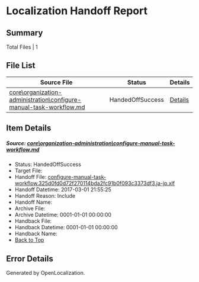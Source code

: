 # <a name='report-top'></a> Localization Handoff Report

## Summary
 Total Files | 1

## File List
 Source File | Status | Details 
 ----------- | ------ | ------- 
 [core\organization-administration\configure-manual-task-workflow.md](https://github.com/OpenLocalizationTestOrg/AX-Docs-Sandbox/blob/34bfe7f0c574252cd7f5e8972976048ffb44261c/core/organization-administration/configure-manual-task-workflow.md) | HandedOffSuccess | [Details](#1f78090495be132455846b679f00d4f71be2d49a109)

## Item Details
##### <a name='1f78090495be132455846b679f00d4f71be2d49a109'></a> Source: [core\organization-administration\configure-manual-task-workflow.md](https://github.com/OpenLocalizationTestOrg/AX-Docs-Sandbox/blob/34bfe7f0c574252cd7f5e8972976048ffb44261c/core/organization-administration/configure-manual-task-workflow.md)
* Status: HandedOffSuccess
* Target File: 
* Handoff File: [configure-manual-task-workflow.325d0fd0d72f270114bda2fc91b0f093c3373df3.ja-jp.xlf](https://github.com/OpenLocalizationTestOrg/AX-Docs-Sandbox.handoff/blob/5e78d0f11814f310c457bee5fcbac4bd9505596d/ol-handoff/OpenLocalizationTestOrg/AX-Docs-Sandbox.ja-jp/master/basic/configure-manual-task-workflow.325d0fd0d72f270114bda2fc91b0f093c3373df3.ja-jp.xlf)
* Handoff Datetime: 2017-03-01 21:55:25
* Handoff Reason: Include
* Handoff Name: 
* Archive File: 
* Archive Datetime: 0001-01-01 00:00:00
* Handback File: 
* Handback Datetime: 0001-01-01 00:00:00
* Handback Name: 
* [Back to Top](#report-top)


## Error Details

Generated by OpenLocalization.
